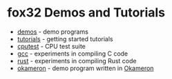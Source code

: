 # fox32 Demos and Tutorials

 - [demos](demos) - demo programs
 - [tutorials](tutorials) - getting started tutorials
 - [cputest](cputest) - CPU test suite
 - [gcc](gcc) - experiments in compiling C code
 - [rust](rust) - experiments in compiling Rust code
 - [okameron](okameron) - demo program written in [Okameron](https://github.com/TalonFox/okameron)